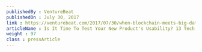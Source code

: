 ```yaml
---
publishedBy : VentureBeat
publishedOn : July 30, 2017
link : https://venturebeat.com/2017/07/30/when-blockchain-meets-big-data-the-payoff-will-be-huge/
articleName : Is It Time To Test Your New Product's Usability? 13 Tech Experts Weigh In
weight : 97 
class : pressArticle
---
```

